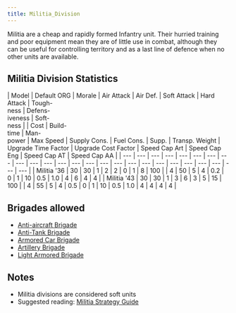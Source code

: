 ```yaml
---
title: Militia_Division
---
```

 Militia are a cheap and rapidly formed Infantry unit. Their hurried training and poor equipment mean they are of little use in combat, although they can be useful for controlling territory and as a last line of defence when no other units are available.

Militia Division Statistics
---------------------------

| Model | Default ORG | Morale | Air Attack | Air Def. | Soft Attack | Hard Attack | Tough-  
ness | Defens-  
iveness | Soft-  
ness |  | Cost | Build-  
time | Man-  
power | Max Speed | Supply Cons. | Fuel Cons. | Supp. | Transp. Weight | Upgrade Time Factor | Upgrade Cost Factor | Speed Cap Art | Speed Cap Eng | Speed Cap AT | Speed Cap AA |
| --- | --- | --- | --- | --- | --- | --- | --- | --- | --- | --- | --- | --- | --- | --- | --- | --- | --- | --- | --- | --- | --- | --- | --- | --- |
| Militia '36 | 30 | 30 | 1 | 2 | 2 | 0 | 1 | 8 | 100 |  | 4 | 50 | 5 | 4 | 0.2 | 0 | 1 | 10 | 0.5 | 1.0 | 4 | 6 | 4 | 4 |
| Militia '43 | 30 | 30 | 1 | 3 | 6 | 3 | 5 | 15 | 100 |  | 4 | 55 | 5 | 4 | 0.5 | 0 | 1 | 10 | 0.5 | 1.0 | 4 | 4 | 4 | 4 |

Brigades allowed
----------------

*   [Anti-aircraft Brigade](/wiki/Anti-aircraft_Brigade "Anti-aircraft Brigade")
*   [Anti-Tank Brigade](/wiki/Anti-Tank_Brigade "Anti-Tank Brigade")
*   [Armored Car Brigade](/wiki/Armored_Car_Brigade "Armored Car Brigade")
*   [Artillery Brigade](/wiki/Artillery_Brigade "Artillery Brigade")
*   [Light Armored Brigade](/wiki/Light_Armored_Brigade "Light Armored Brigade")

Notes
-----

*   Militia divisions are considered soft units
*   Suggested reading: [Militia Strategy Guide](/wiki/Militia_Strategy_Guide "Militia Strategy Guide")